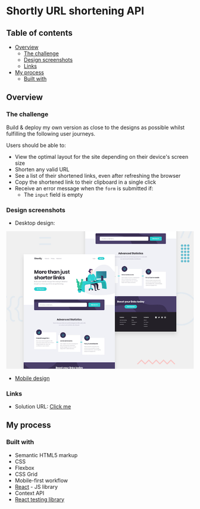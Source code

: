# Shortly URL shortening API

## Table of contents

- [Overview](#overview)
  - [The challenge](#the-challenge)
  - [Design screenshots](#Design-screenshots)
  - [Links](#links)
- [My process](#my-process)
  - [Built with](#built-with)

## Overview

### The challenge

Build & deploy my own version as close to the designs as possible whilst fulfilling the following user journeys.

Users should be able to:

- View the optimal layout for the site depending on their device's screen size
- Shorten any valid URL
- See a list of their shortened links, even after refreshing the browser
- Copy the shortened link to their clipboard in a single click
- Receive an error message when the `form` is submitted if:
  - The `input` field is empty

### Design screenshots

- Desktop design:

![Desktop design preview for the Shortly URL shortening API coding challenge](./design/desktop-preview.jpg)

- [Mobile design](./design/mobile-design.jpg)

### Links

- Solution URL: [Click me](https://url-shortner.netlify.app/)

## My process

### Built with

- Semantic HTML5 markup
- CSS
- Flexbox
- CSS Grid
- Mobile-first workflow
- [React](https://reactjs.org/) - JS library
- Context API
- [React testing library](https://testing-library.com/docs/react-testing-library/intro/)
